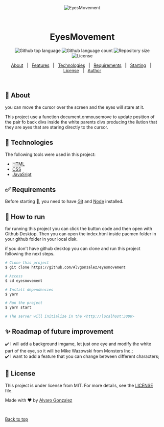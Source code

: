 <div align="center" id="top"> 
  <img src="./.github/app.gif" alt="EyesMovement" />

  &#xa0;

  <!-- <a href="https://eyesmovement.netlify.app">Demo</a> -->
</div>

<h1 align="center">EyesMovement</h1>

<p align="center">
  <img alt="Github top language" src="https://img.shields.io/github/languages/top/Alvgonzalez/eyesmovement?color=56BEB8">

  <img alt="Github language count" src="https://img.shields.io/github/languages/count/Alvgonzalez/eyesmovement?color=56BEB8">

  <img alt="Repository size" src="https://img.shields.io/github/repo-size/Alvgonzalez/eyesmovement?color=56BEB8">

  <img alt="License" src="https://img.shields.io/github/license/Alvgonzalez/eyesmovement?color=56BEB8">

  <!-- <img alt="Github issues" src="https://img.shields.io/github/issues/Alvgonzalez/eyesmovement?color=56BEB8" /> -->

  <!-- <img alt="Github forks" src="https://img.shields.io/github/forks/Alvgonzalez/eyesmovement?color=56BEB8" /> -->

  <!-- <img alt="Github stars" src="https://img.shields.io/github/stars/Alvgonzalez/eyesmovement?color=56BEB8" /> -->
</p>

<!-- Status -->

<!-- <h4 align="center"> 
	🚧  EyesMovement 🚀 Under construction...  🚧
</h4> 

<hr> -->

<p align="center">
  <a href="#dart-about">About</a> &#xa0; | &#xa0; 
  <a href="#sparkles-features">Features</a> &#xa0; | &#xa0;
  <a href="#rocket-technologies">Technologies</a> &#xa0; | &#xa0;
  <a href="#white_check_mark-requirements">Requirements</a> &#xa0; | &#xa0;
  <a href="#checkered_flag-starting">Starting</a> &#xa0; | &#xa0;
  <a href="#memo-license">License</a> &#xa0; | &#xa0;
  <a href="https://github.com/Alvgonzalez" target="_blank">Author</a>
</p>

<br>

## :dart: About ##

you can move the cursor over the screen and the eyes will stare at it. 

This project use a function document.onmousemove to update position of the pair fo back divs inside the white parents divs producing the ilution that they are ayes that are staring directly to the cursor. 

## :rocket: Technologies ##

The following tools were used in this project:

- [HTML](https://developer.mozilla.org/es/docs/Web/HTML)
- [CSS](https://developer.mozilla.org/es/docs/Web/CSS)
- [JavaSript](https://developer.mozilla.org/es/docs/Web/JavaScript)

## :white_check_mark: Requirements ##

Before starting :checkered_flag:, you need to have [Git](https://git-scm.com) and [Node](https://nodejs.org/en/) installed.

## :checkered_flag: How to run ##

for running this project you can click the button code and then open with Github Desktop. Then you can open the index.html inside pacmen folder in your github folder in your local disk.

if you don't have github desktop you can clone and run this project following the next steps.

```bash
# Clone this project
$ git clone https://github.com/Alvgonzalez/eyesmovement

# Access
$ cd eyesmovement

# Install dependencies
$ yarn

# Run the project
$ yarn start

# The server will initialize in the <http://localhost:3000>
```
## :sparkles: Roadmap of future improvement ##

:heavy_check_mark: I will add a background imgame, let just one eye and modify the white part of the eye, so it will be Mike Wazowski from Monsters Inc.;\
:heavy_check_mark: I want to add a feature that you can change between different characters;


## :memo: License ##

This project is under license from MIT. For more details, see the [LICENSE](LICENSE.md) file.


Made with :heart: by <a href="https://github.com/Alvgonzalez" target="_blank">Alvaro Gonzalez</a>

&#xa0;

<a href="#top">Back to top</a>
